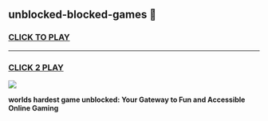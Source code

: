 
## unblocked-blocked-games 👋
<h3>
<a href="https://premium.freeplayer.one?title=unblocked-blocked-games&ref=14F">CLICK TO PLAY</a></h3>
<hr>

<h3>
<a href="https://premium.freeplayer.one?title=unblocked-blocked-games&ref=14F">CLICK 2 PLAY</a>
  
</h3>

<a href="https://premium.freeplayer.one?title=unblocked-blocked-games&ref=12F/"><img src="https://clearcache.store/games.png"></a>


**worlds hardest game unblocked: Your Gateway to Fun and Accessible Online Gaming**
